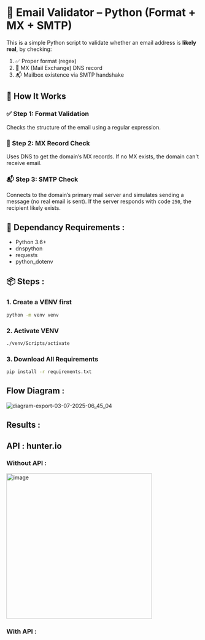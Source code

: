 # 📧 Email Validator – Python (Format + MX + SMTP)

This is a simple Python script to validate whether an email address is **likely real**, by checking:

1. ✅ Proper format (regex)
2. 📡 MX (Mail Exchange) DNS record
3. 📬 Mailbox existence via SMTP handshake

## 🚀 How It Works

### ✅ Step 1: Format Validation
Checks the structure of the email using a regular expression.

### 📡 Step 2: MX Record Check
Uses DNS to get the domain’s MX records. If no MX exists, the domain can't receive email.

### 📬 Step 3: SMTP Check
Connects to the domain’s primary mail server and simulates sending a message (no real email is sent). If the server responds with code `250`, the recipient likely exists.


## 🔧 Dependancy Requirements : 
- Python 3.6+
- dnspython
- requests
- python_dotenv

## 📦 Steps :
### 1. Create a VENV first 
```sh
python -m venv venv
```

### 2. Activate VENV 
```sh
./venv/Scripts/activate
```

### 3. Download All Requirements 
```sh
pip install -r requirements.txt
```

## Flow Diagram : 
![diagram-export-03-07-2025-06_45_04](https://github.com/user-attachments/assets/b33e7b1a-8d1d-4637-b0cc-eeab3f39a313)

## Results : 
## API : hunter.io 

### Without API :
<img width="379" alt="image" src="https://github.com/user-attachments/assets/abd7909d-8a58-4e35-a118-9ba31a9dc2e5" />

### With API : 




